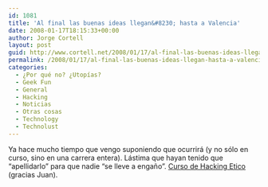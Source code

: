```yaml
---
id: 1081
title: 'Al final las buenas ideas llegan&#8230; hasta a Valencia'
date: 2008-01-17T18:15:33+00:00
author: Jorge Cortell
layout: post
guid: http://www.cortell.net/2008/01/17/al-final-las-buenas-ideas-llegan-hasta-a-valencia/
permalink: /2008/01/17/al-final-las-buenas-ideas-llegan-hasta-a-valencia/
categories:
  - ¿Por qué no? ¿Utopías?
  - Geek Fun
  - General
  - Hacking
  - Noticias
  - Otras cosas
  - Technology
  - Technolust
---
```

Ya hace mucho tiempo que vengo suponiendo que ocurrirá (y no sólo en curso, sino en una carrera entera). Lástima que hayan tenido que &#8220;apellidarlo&#8221; para que nadie &#8220;se lleve a engaño&#8221;. <a target="_blank" title="ESAT" href="http://www.esat.es/cursohacking_etico.php">Curso de Hacking Etico</a> (gracias Juan).